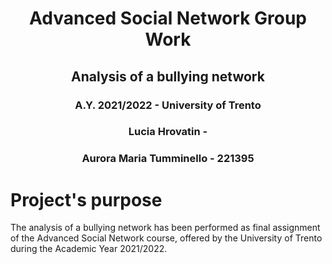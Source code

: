 # <p align = "center"> Advanced Social Network Group Work </p>

## <p align = "center"> Analysis of a bullying network </p>
### <p align = "center"> A.Y. 2021/2022 - University of Trento </p>
### <p align = "center"> Lucia Hrovatin - </p>
### <p align = "center"> Aurora Maria Tumminello - 221395 </p>

# Project's purpose 

The analysis of a bullying network has been performed as final assignment of the Advanced Social Network course, offered by the University of Trento during the Academic Year 2021/2022.





